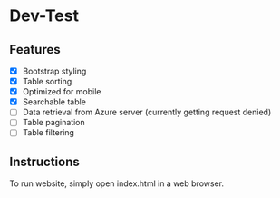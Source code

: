 # Dev-Test

## Features

- [x] Bootstrap styling
- [x] Table sorting
- [x] Optimized for mobile
- [x] Searchable table
- [ ] Data retrieval from Azure server (currently getting request denied)
- [ ] Table pagination
- [ ] Table filtering

## Instructions

To run website, simply open index.html in a web browser.
